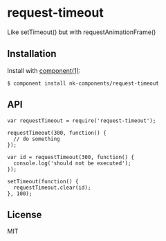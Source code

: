 
# request-timeout

  Like setTimeout() but with requestAnimationFrame()

## Installation

  Install with [component(1)](http://component.io):

    $ component install nk-components/request-timeout

## API

    var requestTimeout = require('request-timeout');

    requestTimeout(300, function() {
      // do something
    });

    var id = requestTimeout(300, function() {
      console.log('should not be executed');
    });

    setTimeout(function() {
      requestTimeout.clear(id);
    }, 100);

## License

  MIT
